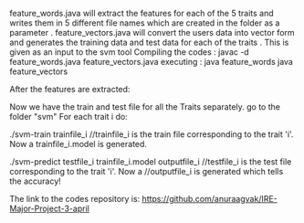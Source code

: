 feature_words.java will extract the features for each of the 5 traits and writes them in 5 different file names which are created in the folder as a parameter .
feature_vectors.java will convert the users data into vector form and generates the training data  and test data  for each of the traits .  This  is given as an input to the svm tool
Compiling the codes :
javac -d feature_words.java feature_vectors.java 
executing :
java feature_words <path to the folder containing mypersonality_final.csv>
java feature_vectors <path to the folder containing mypersonality_final.csv>


After the features are extracted:

Now we have the train and test file for all the Traits separately.
go to the folder "svm"
For each trait i do:

./svm-train trainfile_i		//trainfile_i is the train file corresponding to the trait 'i'. Now a trainfile_i.model is generated.

./svm-predict testfile_i trainfile_i.model outputfile_i		//testfile_i is the test file corresponding to the trait 'i'. Now a 									//outputfile_i is generated which tells the accuracy!


The link to the codes repository is: https://github.com/anuraagvak/IRE-Major-Project-3-april
